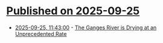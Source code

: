 # [Published on 2025-09-25](index.md)

* [2025-09-25, 11:43:00](https://soylentnews.org/article.pl?sid=25/09/25/0014257&from=rss) - [The Ganges River is Drying at an Unprecedented Rate](https://soylentnews.org/article.pl?sid=25/09/25/0014257&from=rss)
